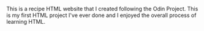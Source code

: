 This is a recipe HTML website that I created following the Odin Project. This is my first HTML project I've ever done and I enjoyed the overall process of learning HTML.
